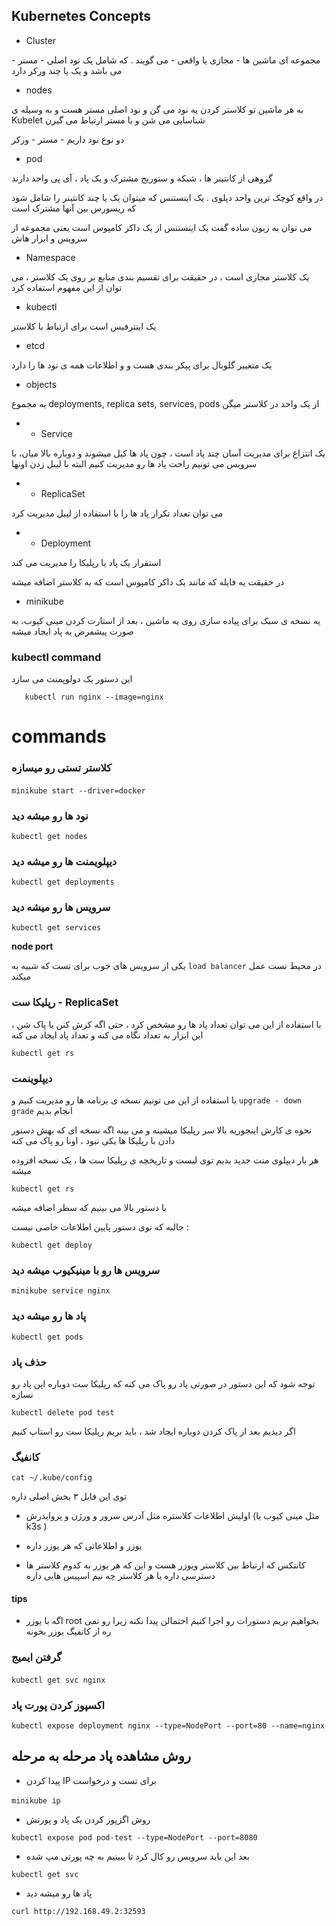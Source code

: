 ## Kubernetes Concepts

+ Cluster

مجموعه ای ماشین ها - مجازی یا واقعی - می گویند . که شامل یک نود اصلی - مستر - می باشد و یک یا چند ورکر دارد 

+ nodes

به هر ماشین تو کلاستر کردن یه نود می گن و نود اصلی مستر هست و به وسیله ی Kubelet شناسایی می شن و با مستر ارتباط می گیرن

دو نوع نود داریم - مستر - ورکر

+ pod

گروهی از کانتینر ها ، شبکه و ستوریج مشترک و یک پاد ، آی پی  واحد دارند

در واقع کوچک ترین  واحد دپلوی . یک اینستنس  که میتوان یک یا چند کانتینر را شامل شود که ریسورس بین آنها مشترک است

می توان به زبون ساده گفت یک اینستنس از یک داکر کامپوس است یعنی مجموعه از سرویس و ابزار هاش

+ Namespace

یک کلاستر مجازی است ، در حقیقت برای تقسیم بندی منابع بر روی یک کلاستر ، می توان از این مفهوم استفاده کرد



+ kubectl

یک اینترفیس است برای ارتباط با کلاستر

+ etcd

یک متغییر گلوبال برای پیکر بندی هست و و اطلاعات همه ی نود ها را دارد

+ objects

به مجموع deployments, replica sets, services, pods از یک واحد در کلاستر میگن

+ + Service

یک انتزاع برای مدیریت آسان چند پاد است ، چون پاد ها کیل میشوند و دوباره بالا میان، با سرویس می تونیم راحت  پاد ها رو مدیریت کنیم البته با لیبل زدن اونها

+ + ReplicaSet

می توان تعداد تکرار پاد ها را با استفاده از لیبل مدیریت کرد

+ + Deployment

استقرار یک پاد یا رپلیکا را مدیریت می کند

در حقیقت یه فایله که مانند یک داکر کامپوس است که به کلاستر اضافه میشه

+ minikube

یه نسخه ی سبک برای پیاده سازی روی یه ماشین ، بعد از استارت کردن مینی کیوب، به صورت پیشفرض یه پاد ایجاد میشه

  ### kubectl command
 این دستور یک دولوپمنت می سازد
 
       kubectl run nginx --image=nginx

# commands

###  کلاستر تستی رو میسازه

‍`minikube start --driver=docker`



###  نود ها رو میشه دید

`kubectl get nodes`


###  دیپلویمنت ها رو میشه دید    

`kubectl get deployments`


###  سرویس ها رو میشه دید    

`kubectl get services`


**node port**

 یکی از سرویس های خوب برای تست که شبیه به `load balancer` در محیط تست عمل میکند 

### رپلیکا ست - ReplicaSet

با استفاده از این می توان تعداد پاد ها رو مشخص کرد ، حتی اگه کرش کنن یا پاک شن ، این ابزار به تعداد نگاه می کنه و تعداد پاد ایجاد می کنه

`kubectl get rs`


### دیپلوینمت

با استفاده از این می تونیم نسخه ی برنامه ها رو مدیریت کنیم و `upgrade - down grade`  انجام بدیم

نحوه ی کارش اینجوریه بالا سر رپلیکا میشینه و می بینه اگه نسخه ای که بهش دستور دادن با رپلیکا ها یکی نبود ، اونا رو پاک می کنه

هر بار دیپلوی منت جدید بدیم توی لیست و تاریخچه ی رپلیکا ست ها ، یک نسخه افزوده میشه

`kubectl get rs`

با دستور بالا می بینیم که سطر اضافه میشه

جالبه که توی دستور پایین اطلاعات خاصی نیست :


`kubectl get deploy`



###  سرویس ها رو با مینیکیوب میشه دید    

`minikube service nginx`



###  پاد ها رو میشه دید

`kubectl get pods`



###  حذف پاد

توجه شود که این دستور در صورتی پاد رو پاک می کنه که رپلیکا ست دوباره این پاد رو نسازه

`kubectl delete pod test`

اگر دیدیم بعد از پاک کردن دوباره ایجاد شد ، باید بریم رپلیکا ست رو استاپ کنیم


###  کانفیگ

`cat ~/.kube/config`


توی این فایل ۳ بخش اصلی داره 

+  اولیش اطلاعات کلاستره مثل آدرس سرور و ورژن و پروایدرش (مثل مینی کیوب یا k3s )

+  یوزر و اطلاعاتی که هر یوزر داره

+  کانتکس که ارتباط بین کلاستر ویوزر هست  و این که هر یوزر به کدوم کلاستر ها دسترسی داره یا هر کلاستر چه نیم اسپیس هایی داره



#### tips

+ اگه با یوزر root  بخواهیم بریم دستورات رو اجرا کنیم احتمالن پیدا نکنه زیرا رو نمی ره از کانفیگ یوزر بخونه


###  گرفتن ایمیج

‍`kubectl get svc nginx`

###  اکسپوز کردن پورت پاد


`kubectl expose deployment nginx --type=NodePort --port=80 --name=nginx`


## روش مشاهده پاد مرحله به مرحله

 + پیدا کردن IP برای تست و درخواست

‍`minikube ip`


+ روش اگزپوز کردن یک پاد و پورتش


`kubectl expose pod pod-test --type=NodePort --port=8080`

+ بعد این باید سرویس رو کال کرد تا ببینیم به چه پورتی مپ شده

`kubectl get svc`

+  پاد ها رو میشه دید

`curl http://192.168.49.2:32593`

